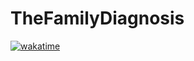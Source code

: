 # TheFamilyDiagnosis

[![wakatime](https://wakatime.com/badge/user/afe52672-cb7f-4eb5-a53c-0c1aedc47e63/project/970b3fc4-cb62-4611-ab02-a41b8d188714.svg)](https://wakatime.com/badge/user/afe52672-cb7f-4eb5-a53c-0c1aedc47e63/project/970b3fc4-cb62-4611-ab02-a41b8d188714)
